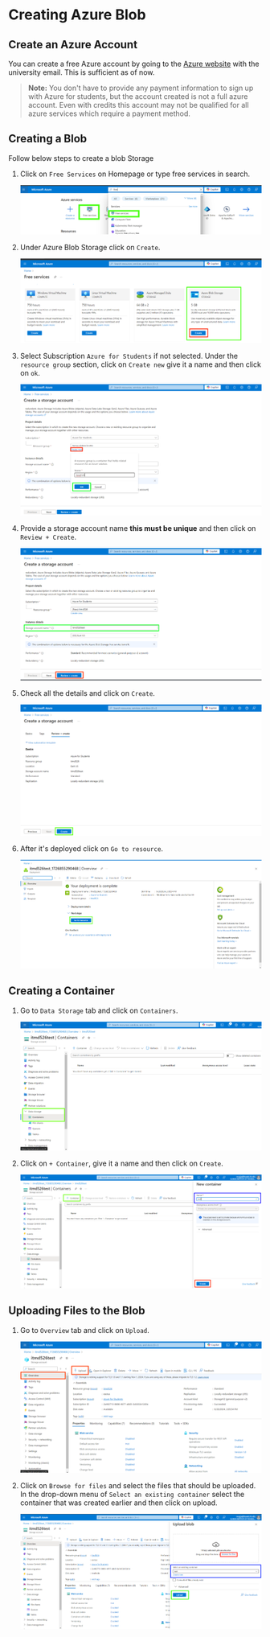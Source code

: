 # Creating Azure Blob

## Create an Azure Account

You can create a free Azure account by going to the [Azure website](https://azure.microsoft.com/en-us/free/students) with the university email. This is sufficient as of now.
> **Note:** You don't have to provide any payment information to sign up with Azure for students, but the account created is not a full azure account. Even with credits this account may not be qualified for all azure services which require a payment method. 

## Creating a Blob

Follow below steps to create a blob Storage

1. Click on `Free Services` on Homepage or type free services in search.

    ![](./images/free-services.png)

2. Under Azure Blob Storage click on `Create`.

    ![](./images/Azure%20Blob%20storage.png)

3. Select Subscription `Azure for Students` if not selected. Under the `resource group` section, click on `Create new` give it a name and then click on `ok`.

    ![](./images/create-resource-group.png)

4. Provide a storage account name **this must be unique** and then click on `Review + Create`.

    ![](./images/account-name.png)

5. Check all the details and click on `Create`.

    ![](./images/create.png)

6. After it's deployed click on `Go to resource`.

    ![](./images/goto-resource.png)

## Creating a Container

1. Go to `Data Storage` tab and click on `Containers`.

    ![](./images/data-storage.png)

2. Click on `+ Container`, give it a name and then click on `Create`.

    ![](./images/create-container.png)
 
## Uploading Files to the Blob

1. Go to `Overview` tab and click on `Upload`.

    ![](./images/overview.png)

2. Click on `Browse for files` and select the files that should be uploaded. In the drop-down menu of `Select an existing container` select the container that was created earlier and then click on upload.

    ![](./images/upload.png)